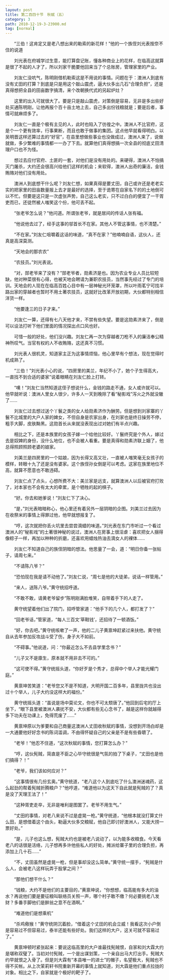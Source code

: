 ```yaml
---
layout: post
title: 第二百四十节　秋赋（五）
category: 3
path: 2010-12-19-3-23900.md
tag: [normal]
---
```


　　“三伯！这肯定又是老八想出来的勒索的新花样！”他的一个族侄刘光表按奈不住的说道

　　刘光表在府城学过生意，能打算盘记账，懂各种商业上的花样，在临高这就算是很了不起的人才了，所以刘家干脆要他回来当了个总账房，管理家里的产业。

　　刘友仁没吭气，陈明刚借机勒索这是不用说的事情。问题在于：澳洲人到底有没有丈田的打算？到底是只是用这个敲山震虎，逼大伙多出几石“合理负担”，还是真得想把全县的田亩数字搞清，来个改朝换代式的另起炉灶？

　　这里的出入可就很大了。要是只是敲山震虎，对策倒是容易，无非是多出些好处买通陈明刚，让他再报个百十亩土地上去，自己多出份钱粮就是；要是后者，事情可就麻烦多了。

　　刘友仁一直是个极有主见的人，此时也陷入了彷徨之中。澳洲人不比官府，这是个一个更有效率，行事果断，而且也敢于做事的集团。这点他早就看得明白。以吴明晋这样还算过去的“好官”，在县里想做些事业也没做成过，澳洲人来了，说做就做，多少繁难的事情都一一办了下去。就算他们真得想搞一次全县的彻底丈田清理户口也不为怪。

　　想过去应付官府、土匪的一套，对他们是没有用处的。来硬得，澳洲人不怕搞灭门屠杀，大约还会很高兴给他们这样的机会；来软得，澳洲人出奇的廉洁，金钱贿赂对他们没有用处。

　　澳洲人到底想干什么呢？刘友仁想，如果真得是要丈田，自己或许还是老老实实的把家里的田亩数量报上去才是最好的选择，至于诡寄在自家名下的的土地倒可以不忙。但要是这只是一次虚张声势，自己这么老实，只不过白白的便宜了一干胥吏而已，还徒然被人嗤笑这个份，他可丢不起。

　　“张老爷怎么说？”他问道。所谓张老爷，就是居间的传话人张有福。

　　“他说他去过了，经手这事的邬首长不在家。其他人不管这事情，也不清楚。”

　　“不在家。”刘友仁咀嚼着这话的味道，“真不在家？”他喃喃自语，这伙人，还真是高深莫测。

　　“天地会的那农农”

　　“农技员。”刘光表说。

　　“对，郧老爷来了没有？”郧老爷者，勋素济是也。因为农业专业人员比较短缺，他对种菜很有心得，也被天地会聘请为兼职农技员，当然事先经过了专门的培训。天地会的人现在在临高百姓心目中有一层神秘光环笼罩，所以叶雨茗宁可找半路出家的穿越者也暂时不用土著农技员，这就好比改革开放初期，大伙都特别相信洋货一样。

　　“他要逢三的日子才来。”

　　刘友仁一算，还得有七八天他才来，不禁有些失望。要是这勋素济来了，倒是可以设法打听下他们里面的情况探出点口风也好。

　　可惜一般的好处，他们没兴趣。刘友仁再一次为穿越者刀枪不入的廉洁奉公精神所叹气。当官有权的人不收贿赂，这还真不习惯。

　　刘光表人很机灵，知道家主正为这事情烦恼，他心里早有个想法，现在觉得时机成熟了。

　　“三伯！”刘光表小心的说，“四房里的美兰，年纪不小了，她个子生得高大，一直找不到合适的婆家”说着眼睛在刘友仁脸上打转。

　　“噢！”刘友仁当然知道这侄子想说什么，金钱的路走不通，女人或许就可以。他早就听说：澳洲人里女人很少，许多人一天到晚除了看“秘影戏”泻火之外就没辙了……

　　刘友仁过去想过送个丫鬟之类的女人给勋素济作为酬劳。但是想到刘家寨的丫鬟不比城里的大户人家的婢女，不但自身是农家出身，在刘家也是终日操劳不停，粗手大脚，皮肤黝黑。这勋首长从来就没表现出过对她们有半点兴趣。

　　相比之下，还是本族里的女孩子嫁一个给他比较好。丫鬟终究是个外人，嫁过去是奴婢的身份，没什么地位，也不会被人看重。要是真得和勋素济联上姻了，他总得照顾照顾老婆的娘家。

　　刘美兰是四房里的一个姑娘，因为长得又高又壮，一直被人嗤笑毫无女孩子的模样，转眼十九了还是没有婆家。这个族侄孙女倒是可以考虑。这家在族里地位不高，就算不愿意也不敢违碍。

　　刘友仁点了点头，心想所费不大：美兰家是远支，就算澳洲人以后被官府打败了，对本家也不会有太大的牵累，是个牺牲的起的棋子。

　　“好。你去和她爹说！”刘友仁下了决心。

　　“是，”刘光表暗暗称心，他心里还有着另外一层阴暗的企图。刘美兰过去因为在收祭米的事情上得罪过他，他早就想报复了。

　　“哼，这次就把你丢火坑里去尝尝滴蜡的味道。”刘光表在东门市听过一个看过澳洲人的“秘影戏”的土著很神秘的说过，澳洲人在房事上很淫虐：喜欢把女人捆得像粽子一样，再加以种种的折磨，还喜欢用蜡烛热油去滴女人的裸体……

　　刘友仁不知道自己的族侄阴暗的想法。他思量了一会，道：“明日你备一张帖子，请周七来。”

　　“不请陈八爷？”

　　“恐怕现在我是请不动他了。”刘友仁说，“周七是他的大徒弟，说话一样管用。”

　　“来人，送陈八爷。”黄守统招呼道。

　　“不敢不敢，请黄老爷留步”陈明刚满脸堆笑，自带着手下的人走了。

　　黄守统望着他们出了院门，招呼管家道：“他手下的几个人，都打发了？”

　　“回老爷话，”管家道，“每人三百文‘草鞋钱’，还招待了一顿酒饭。”

　　“好，你去吧。”黄守统咳嗽了一声，他的二儿子黄禀坤赶紧过来扶他。黄守统自从去年参加反攻战斗受了伤，身子大不如前。

　　“不碍事。”他说道，问：“你最近怎么不去县学里念书？”

　　“儿子又不是廪生，原本就不用非去不可的。”

　　“这可使不得。”黄守统摇头道，“你好歹是个秀才，总得中个举人才能光耀门庭。”

　　黄禀坤苦笑道：“老爷您又不是不知道，大明开国二百多年，县里拢共也没出过十个举人，儿子大约没这样大的福份。”

　　黄守统摇头道：“虽说是场中莫论文，你也不可太颓唐了。”他回到后宅的厅上坐下，“眼下县里被澳洲人袭扰不安，大伙都有些无心念书了，越是这样你就越得多下功夫在功课上，免得荒废了……”

　　黄禀坤原以为爹要和自己商量这澳洲人丈田收秋赋的事情，没想到开场白却是一大通要他好好念书的陈词滥调，不由得怀疑自己的父亲是不是有些昏聩了。

　　“老爷！”他忍不住道，“这次秋赋的事情，您打算怎么办？”

　　“哼，这伙髡贼，简直是不臣之心毕守统很是气氛的拍了下桌子，“丈田也是他们搞得？！”

　　“老爷，我们该如何应对？”

　　“这事情很有几份玄奥。”黄守统道，“老八这个人到底吃了什么澳洲迷魂药，这么起劲的帮着髡贼折腾粮户？”他哼道，“难道他以为这天下自此就是髡贼的了？真是没了天理王法了！”

　　“这种胥吏走卒，无非是唯利是图罢了。老爷不用生气。”

　　“丈田的事情，对老八来说不过是虚晃一枪。”黄守统道，“他根本就没打算丈什么田，是想借着这个由头，勒逼大伙多交粮赋，他自己即讨好澳洲人，又能大捞一票好处。”

　　“是，儿子也这么想，髡贼大约也是被老八说动了，以为能多收粮食。今天看老八的话很是活络，儿子想再多许他些私人的好处，摊派给寨子里的合理负担，再添加上几十石……”

　　“不，丈田虽然是虚晃一枪，但是事却没这么简单。”黄守统一摆手，“髡贼是什么人，会被老八这样玩弄于股掌之间？”

　　“那他们想干什么？”

　　“钱粮，大约不是他们的主要目的，”黄禀坤说，“你想想，临高能有多大的油水？再说他们要是要征粮叫联络员关照一声，哪个村子敢不缴？何必要挑老八发财？多番手脚他们是醉翁之意不在酒啊。”

　　“难道他们是想乘机”

　　“杀鸡儆猴！”黄守统阴沉着脸，“借着这个丈田的机会立威！我看这次小户倒是容易过不但容易过，泰半还能有些好处。我们这样的大户，这关可就不容易过了。”

　　黄禀坤顿时紧张起来：要说这临高里的大户谁最找髡贼恨，自家和刘大霖大约是堪称双璧了。当初对付髡贼，一个是出谋划策，一个亲自出马大打出手。髡贼大约早就恨之入骨了。但是刘大霖有“本县唯一的进士”的帽子，名望极大，髡贼也不得不买帐。从上次茉莉轩书院重新开幕的事情上就知道，刘大霖是他们重点拉拢的对象。相比之下，自家就是个极好的靶子了。